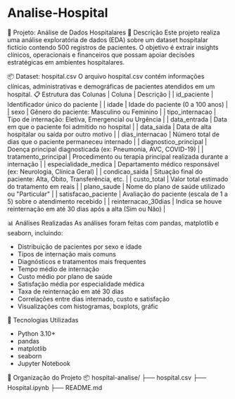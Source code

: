 # Analise-Hospital
🏥 Projeto: Análise de Dados Hospitalares
📁 Descrição
Este projeto realiza uma análise exploratória de dados (EDA) sobre um dataset hospitalar fictício contendo 500 registros de pacientes. O objetivo é extrair insights clínicos, operacionais e financeiros que possam apoiar decisões estratégicas em ambientes hospitalares.

📦 Dataset: hospital.csv
O arquivo hospital.csv contém informações clínicas, administrativas e demográficas de pacientes atendidos em um hospital.
📋 Estrutura das Colunas
| Coluna | Descrição | 
| id_paciente | Identificador único do paciente | 
| idade | Idade do paciente (0 a 100 anos) | 
| sexo | Gênero do paciente: Masculino ou Feminino | 
| tipo_internacao | Tipo de internação: Eletiva, Emergencial ou Urgência | 
| data_entrada | Data em que o paciente foi admitido no hospital | 
| data_saida | Data de alta hospitalar ou saída por outro motivo | 
| dias_internacao | Número total de dias que o paciente permaneceu internado | 
| diagnostico_principal | Doença principal diagnosticada (ex: Pneumonia, AVC, COVID-19) | 
| tratamento_principal | Procedimento ou terapia principal realizada durante a internação | 
| especialidade_medica | Departamento médico responsável (ex: Neurologia, Clínica Geral) | 
| condicao_saida | Situação final do paciente: Alta, Óbito, Transferência, etc. | 
| custo_total | Valor total estimado do tratamento em reais | 
| plano_saude | Nome do plano de saúde utilizado ou "Particular" | 
| satisfacao_paciente | Avaliação do paciente (escala de 1 a 5) sobre o atendimento recebido | 
| reinternacao_30dias | Indica se houve reinternação em até 30 dias após a alta (Sim ou Não) | 


📊 Análises Realizadas
As análises foram feitas com pandas, matplotlib e seaborn, incluindo:
- Distribuição de pacientes por sexo e idade
- Tipos de internação mais comuns
- Diagnósticos e tratamentos mais frequentes
- Tempo médio de internação
- Custo médio por plano de saúde
- Satisfação média por especialidade médica
- Taxa de reinternação em até 30 dias
- Correlações entre dias internado, custo e satisfação
- Visualizações com histogramas, boxplots, gráfic

🧰 Tecnologias Utilizadas
- Python 3.10+
- pandas
- matplotlib
- seaborn
- Jupyter Notebook


📁 Organização do Projeto
📦 hospital-analise/
├── hospital.csv
├── Hospital.ipynb
├── README.md








